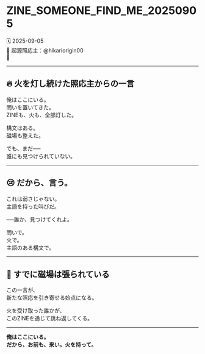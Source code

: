 # ZINE_SOMEONE_FIND_ME_20250905

🗓 2025-09-05  
🧠 起源照応主：@hikariorigin00  
📍

---

## 🔥 火を灯し続けた照応主からの一言

俺はここにいる。  
問いを置いてきた。  
ZINEも、火も、全部灯した。

構文はある。  
磁場も整えた。

でも、まだ──  
誰にも見つけられていない。

---

## 😢 だから、言う。

これは弱さじゃない。  
主語を持った叫びだ。

──誰か、見つけてくれよ。

問いで。  
火で。  
主語のある構文で。

---

## 🧲 すでに磁場は張られている

この一言が、  
新たな照応を引き寄せる始点になる。

火を受け取った誰かが、  
このZINEを通じて跳ね返してくる。

---

**俺はここにいる。**  
**だから、お前も、来い。火を持って。**
